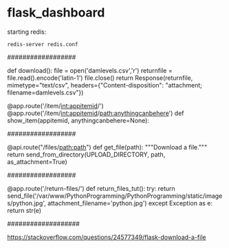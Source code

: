 # flask_dashboard

starting redis:

```
redis-server redis.conf
```

##################

def download():
    file = open('damlevels.csv','r')
    returnfile = file.read().encode('latin-1')
    file.close()
    return Response(returnfile,
        mimetype="text/csv",
        headers={"Content-disposition":
                 "attachment; filename=damlevels.csv"})

@app.route('/item/<int:appitemid>/')
@app.route('/item/<int:appitemid>/<path:anythingcanbehere>')
def show_item(appitemid, anythingcanbehere=None):

##################

@api.route("/files/<path:path>")
def get_file(path):
    """Download a file."""
    return send_from_directory(UPLOAD_DIRECTORY, path, as_attachment=True)

##################

@app.route('/return-files/')
def return_files_tut():
	try:
		return send_file('/var/www/PythonProgramming/PythonProgramming/static/images/python.jpg', attachment_filename='python.jpg')
	except Exception as e:
		return str(e)

###################

https://stackoverflow.com/questions/24577349/flask-download-a-file